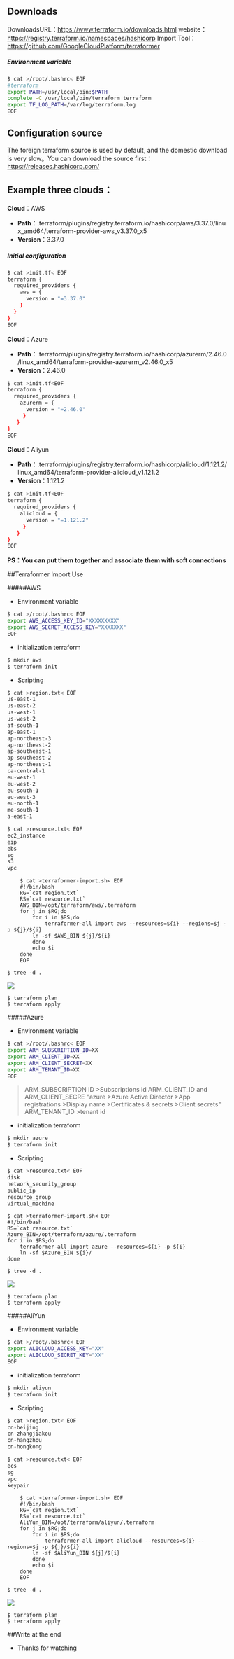 ## Downloads
DownloadsURL：https://www.terraform.io/downloads.html
website：https://registry.terraform.io/namespaces/hashicorp
Import Tool：https://github.com/GoogleCloudPlatform/terraformer

##### Environment variable
```bash
$ cat >/root/.bashrc< EOF
#terraform
export PATH=/usr/local/bin:$PATH
complete -C /usr/local/bin/terraform terraform
export TF_LOG_PATH=/var/log/terraform.log
EOF
```

## Configuration source
The foreign terraform source is used by default, and the domestic download is very slow。You can download the source first：https://releases.hashicorp.com/

## Example three clouds：

**Cloud**：AWS
- **Path**：.terraform/plugins/registry.terraform.io/hashicorp/aws/3.37.0/linux_amd64/terraform-provider-aws_v3.37.0_x5
- **Version**：3.37.0

##### Initial configuration
```bash
$ cat >init.tf< EOF
terraform {
  required_providers {
    aws = {
      version = "=3.37.0"
    }
  }
}
EOF
```

**Cloud**：Azure
- **Path**：.terraform/plugins/registry.terraform.io/hashicorp/azurerm/2.46.0/linux_amd64/terraform-provider-azurerm_v2.46.0_x5
- **Version**：2.46.0
```bash
$ cat >init.tf<EOF
terraform {
  required_providers {
    azurerm = {
      version = "=2.46.0"
     }
   }
}
EOF
```

**Cloud**：Aliyun
- **Path**：.terraform/plugins/registry.terraform.io/hashicorp/alicloud/1.121.2/linux_amd64/terraform-provider-alicloud_v1.121.2
- **Version**：1.121.2
```bash
$ cat >init.tf<EOF
terraform {
  required_providers {
    alicloud = {
      version = "=1.121.2"
     }
   }
}
EOF
```

**PS：You can put them together and associate them with soft connections**


##Terraformer Import Use

#####AWS 
- Environment variable
```bash
$ cat >/root/.bashrc< EOF
export AWS_ACCESS_KEY_ID="XXXXXXXXX"
export AWS_SECRET_ACCESS_KEY="XXXXXXX"
EOF
```

- initialization terraform
```bash
$ mkdir aws
$ terraform init
```

- Scripting
```bash
$ cat >region.txt< EOF
us-east-1
us-east-2
us-west-1
us-west-2
af-south-1
ap-east-1
ap-northeast-3
ap-northeast-2
ap-southeast-1
ap-southeast-2
ap-northeast-1
ca-central-1
eu-west-1
eu-west-2
eu-south-1
eu-west-3
eu-north-1
me-south-1
a-east-1
```
```bash
$ cat >resource.txt< EOF
ec2_instance
eip
ebs
sg
s3
vpc
```
```
    $ cat >terraformer-import.sh< EOF
    #!/bin/bash
    RG=`cat region.txt`
    RS=`cat resource.txt`
    AWS_BIN=/opt/terraform/aws/.terraform
    for j in $RG;do
        for i in $RS;do
            terraformer-all import aws --resources=${i} --regions=$j -p ${j}/${i}
        ln -sf $AWS_BIN ${j}/${i}
        done
        echo $i
    done
    EOF
```
```
$ tree -d .
```
![](https://raw.githubusercontent.com/olddriver4/terraform-blog/main/images/aws-terraform-import.png)
```
$ terraform plan
$ terraform apply
```

#####Azure
- Environment variable
```bash
$ cat >/root/.bashrc< EOF
export ARM_SUBSCRIPTION_ID=XX
export ARM_CLIENT_ID=XX
export ARM_CLIENT_SECRET=XX
export ARM_TENANT_ID=XX
EOF
```
>ARM_SUBSCRIPTION ID   >Subscriptions id
 ARM_CLIENT_ID and ARM_CLIENT_SECRE      "azure >Azure Active Director >App registrations >Display name >Certificates & secrets >Client secrets"
ARM_TENANT_ID  >tenant id 

- initialization terraform
```bash
$ mkdir azure
$ terraform init
```

- Scripting
```bash
$ cat >resource.txt< EOF
disk
network_security_group
public_ip
resource_group
virtual_machine
```
```
$ cat >terraformer-import.sh< EOF
#!/bin/bash
RS=`cat resource.txt`
Azure_BIN=/opt/terraform/azure/.terraform
for i in $RS;do
    terraformer-all import azure --resources=${i} -p ${i}
    ln -sf $Azure_BIN ${i}/
done
```
```
$ tree -d .
```
![](https://raw.githubusercontent.com/olddriver4/terraform-blog/main/images/azure-terraform-import.png)
```
$ terraform plan
$ terraform apply
```

#####AliYun
- Environment variable
```bash
$ cat >/root/.bashrc< EOF
export ALICLOUD_ACCESS_KEY="XX"
export ALICLOUD_SECRET_KEY="XX"
EOF
```

- initialization terraform
```bash
$ mkdir aliyun
$ terraform init
```

- Scripting
```bash
$ cat >region.txt< EOF
cn-beijing
cn-zhangjiakou
cn-hangzhou
cn-hongkong
```
```bash
$ cat >resource.txt< EOF
ecs
sg
vpc
keypair
```
```
    $ cat >terraformer-import.sh< EOF
    #!/bin/bash
    RG=`cat region.txt`
    RS=`cat resource.txt`
    AliYun_BIN=/opt/terraform/aliyun/.terraform
    for j in $RG;do
        for i in $RS;do
            terraformer-all import alicloud --resources=${i} --regions=$j -p ${j}/${i}
        ln -sf $AliYun_BIN ${j}/${i}
        done
        echo $i
    done
    EOF
```
```
$ tree -d .
```
![](https://raw.githubusercontent.com/olddriver4/terraform-blog/main/images/aliyun-terraform-import.png)
```
$ terraform plan
$ terraform apply
```
##Write at the end

- Thanks for watching 
